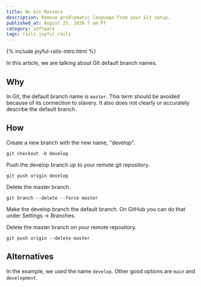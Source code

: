 ```yaml
---
title: No Git Masters
description: Remove problematic language from your Git setup.
published_at: August 25, 2020 7 am PT
category: software
tags: rails joyful_rails
---
```


{% include joyful-rails-intro.html %}

In this article, we are talking about Git default branch names.

## Why

In Git, the default branch name is `master`. This term should be avoided because
of its connection to slavery. It also does not clearly or accurately describe
the default branch.

## How

Create a new branch with the new name, "develop".

`git checkout -b develop`

Push the develop branch up to your remote git repository.

`git push origin develop`

Delete the master branch.

`git branch --delete --force master`

Make the develop branch the default branch. On GitHub you can do that under
Settings -> Branches.

Delete the master branch on your remote repository.

`git push origin --delete master`

## Alternatives

In the example, we used the name `develop`. Other good options are `main` and
`development`.

